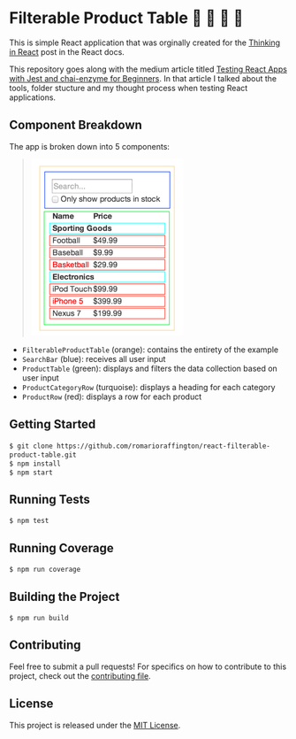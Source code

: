 # Filterable Product Table :cake: :sushi: :rice_ball: :fries:

This is simple React application that was orginally created for the [Thinking in React](https://facebook.github.io/react/docs/thinking-in-react.html#step-1-break-the-ui-into-a-component-hierarchy) post in the  React docs. 

This repository goes along with the medium article titled [Testing React Apps with Jest and chai-enzyme for Beginners](#).  In that article I talked about the tools, folder stucture and my thought process when testing React applications. 

## Component Breakdown
The app is broken down into 5 components:

> ![Components](.README/components.png)

* `FilterableProductTable` (orange): contains the entirety of the example
* `SearchBar` (blue): receives all user input
* `ProductTable` (green): displays and filters the data collection based on user input
* `ProductCategoryRow` (turquoise): displays a heading for each category
* `ProductRow` (red): displays a row for each product


## Getting Started

```shell
$ git clone https://github.com/romarioraffington/react-filterable-product-table.git
$ npm install
$ npm start
```

## Running Tests

```shell
$ npm test
```

## Running Coverage

```shell
$ npm run coverage
```

## Building the Project

```shell
$ npm run build
```

## Contributing
Feel free to submit a pull requests! For specifics on how to contribute to this project, check out the  [contributing file](CONTRIBUTING.md).

## License
This project is released under the [MIT License](LICENSE).